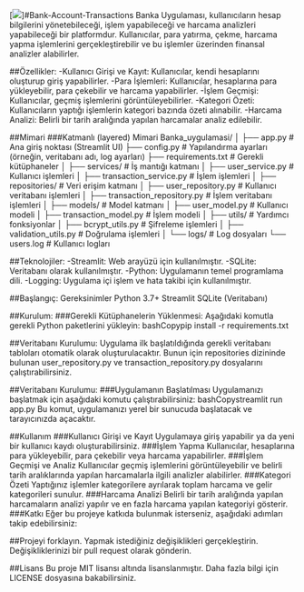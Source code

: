 [![](https://icons8.com/icon/43128/bank)]#Bank-Account-Transactions
Banka Uygulaması, kullanıcıların hesap bilgilerini yönetebileceği, işlem yapabileceği ve harcama analizleri yapabileceği bir platformdur. 
Kullanıcılar, para yatırma, çekme, harcama yapma işlemlerini gerçekleştirebilir ve bu işlemler üzerinden finansal analizler alabilirler.

##Özellikler:
-Kullanıcı Girişi ve Kayıt: Kullanıcılar, kendi hesaplarını oluşturup giriş yapabilirler.
-Para İşlemleri: Kullanıcılar, hesaplarına para yükleyebilir, para çekebilir ve harcama yapabilirler.
-İşlem Geçmişi: Kullanıcılar, geçmiş işlemlerini görüntüleyebilirler.
-Kategori Özeti: Kullanıcıların yaptığı işlemlerin kategori bazında özeti alınabilir.
-Harcama Analizi: Belirli bir tarih aralığında yapılan harcamalar analiz edilebilir.

##Mimari
###Katmanlı (layered) Mimari
Banka_uygulamasi/
│
├── app.py                     # Ana giriş noktası (Streamlit UI)
├── config.py                  # Yapılandırma ayarları (örneğin, veritabanı adı, log ayarları)
├── requirements.txt           # Gerekli kütüphaneler
│
├── services/                  # İş mantığı katmanı
│   ├── user_service.py        # Kullanıcı işlemleri
│   ├── transaction_service.py # İşlem işlemleri
│
├── repositories/              # Veri erişim katmanı
│   ├── user_repository.py     # Kullanıcı veritabanı işlemleri
│   ├── transaction_repository.py # İşlem veritabanı işlemleri
│
├── models/                    # Model katmanı
│   ├── user_model.py          # Kullanıcı modeli
│   ├── transaction_model.py   # İşlem modeli
│
├── utils/                     # Yardımcı fonksiyonlar
│   ├── bcrypt_utils.py        # Şifreleme işlemleri
│   ├── validation_utils.py    # Doğrulama işlemleri
│
└── logs/                      # Log dosyaları
    └── users.log              # Kullanıcı logları

##Teknolojiler:
-Streamlit: Web arayüzü için kullanılmıştır.
-SQLite: Veritabanı olarak kullanılmıştır.
-Python: Uygulamanın temel programlama dili.
-Logging: Uygulama içi işlem ve hata takibi için kullanılmıştır.

##Başlangıç:
Gereksinimler
Python 3.7+
Streamlit
SQLite (Veritabanı)

##Kurulum:
###Gerekli Kütüphanelerin Yüklenmesi:
Aşağıdaki komutla gerekli Python paketlerini yükleyin:
bashCopypip install -r requirements.txt

##Veritabanı Kurulumu:
Uygulama ilk başlatıldığında gerekli veritabanı tabloları otomatik olarak oluşturulacaktır. 
Bunun için repositories dizininde bulunan user_repository.py ve transaction_repository.py dosyalarını çalıştırabilirsiniz.

##Veritabanı Kurulumu:
###Uygulamanın Başlatılması
Uygulamanızı başlatmak için aşağıdaki komutu çalıştırabilirsiniz:
bashCopystreamlit run app.py
Bu komut, uygulamanızı yerel bir sunucuda başlatacak ve tarayıcınızda açacaktır.

##Kullanım
###Kullanıcı Girişi ve Kayıt
Uygulamaya giriş yapabilir ya da yeni bir kullanıcı kaydı oluşturabilirsiniz.
###İşlem Yapma
Kullanıcılar, hesaplarına para yükleyebilir, para çekebilir veya harcama yapabilirler.
###İşlem Geçmişi ve Analiz
Kullanıcılar geçmiş işlemlerini görüntüleyebilir ve belirli tarih aralıklarında yapılan harcamalarla ilgili analizler alabilirler.
###Kategori Özeti
Yaptığınız işlemler kategorilere ayrılarak toplam harcama ve gelir kategorileri sunulur.
###Harcama Analizi
Belirli bir tarih aralığında yapılan harcamaların analizi yapılır ve en fazla harcama yapılan kategoriyi gösterir.
###Katkı
Eğer bu projeye katkıda bulunmak isterseniz, aşağıdaki adımları takip edebilirsiniz:

##Projeyi forklayın.
Yapmak istediğiniz değişiklikleri gerçekleştirin.
Değişikliklerinizi bir pull request olarak gönderin.

##Lisans
Bu proje MIT lisansı altında lisanslanmıştır. Daha fazla bilgi için LICENSE dosyasına bakabilirsiniz.

